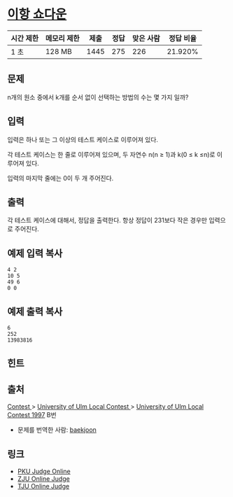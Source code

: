 # [이항 쇼다운](https://www.acmicpc.net/problem/6591)



| 시간 제한 | 메모리 제한 | 제출   | 정답   | 맞은 사람 | 정답 비율   |
| ----- | ------ | ---- | ---- | ----- | ------- |
| 1 초   | 128 MB | 1445 | 275  | 226   | 21.920% |

## 문제

n개의 원소 중에서 k개를 순서 없이 선택하는 방법의 수는 몇 가지 일까?

## 입력

입력은 하나 또는 그 이상의 테스트 케이스로 이루어져 있다.

각 테스트 케이스는 한 줄로 이루어져 있으며, 두 자연수 n(n ≥ 1)과 k(0 ≤ k ≤n)로 이루어져 있다.

입력의 마지막 줄에는 0이 두 개 주어진다.

## 출력

각 테스트 케이스에 대해서, 정답을 출력한다. 항상 정답이 231보다 작은 경우만 입력으로 주어진다.

## 예제 입력 복사

```
4 2
10 5
49 6
0 0

```

## 예제 출력 복사

```
6
252
13983816

```

## 힌트

## 출처

[Contest ](https://www.acmicpc.net/category/45)> [University of Ulm Local Contest ](https://www.acmicpc.net/category/170)> [University of Ulm Local Contest 1997](https://www.acmicpc.net/category/detail/756) B번

- 문제를 번역한 사람: [baekjoon](https://www.acmicpc.net/user/baekjoon)

## 링크

- [PKU Judge Online](http://poj.org/problem?id=2249)
- [ZJU Online Judge](http://acm.zju.edu.cn/onlinejudge/showProblem.do?problemCode=1938)
- [TJU Online Judge](http://acm.tju.edu.cn/toj/showp1138.html)